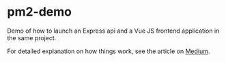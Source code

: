 # pm2-demo

Demo of how to launch an Express api and a Vue JS frontend application in the same project. 

For detailed explanation on how things work, see the article on [Medium](https://medium.com/@hfogelberg/vue-js-simultaneously-running-express-and-webpack-dev-server-292f4a7ed7a3).
